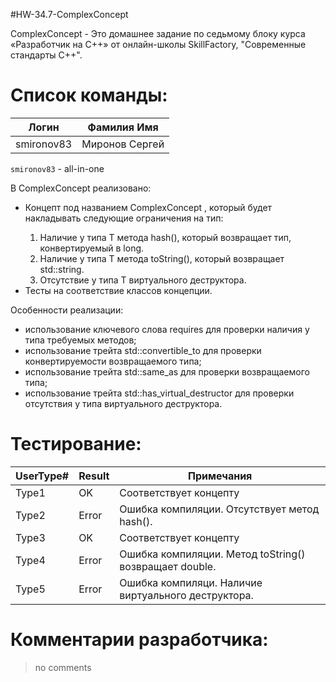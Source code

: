 #HW-34.7-ComplexConcept

ComplexConcept - Это домашнее задание по седьмому блоку курса «Разработчик на C++» от oнлайн-школы 
SkillFactory, "Современные стандарты C++".

#  Список команды:
|  Логин        |  Фамилия Имя 
| ------        | ------                                                   
| smironov83    | Миронов Сергей        

`smironov83` - all-in-one

В ComplexConcept реализовано:
- Концепт под названием ComplexConcept<T> , который будет накладывать следующие ограничения на тип:
  1. Наличие у типа T метода hash(), который возвращает тип, конвертируемый в long.
  2. Наличие у типа T метода toString(), который возвращает std::string.
  3. Отсутствие у типа T виртуального деструктора.
- Тесты на соответствие классов концепции.

Особенности реализации:
- использование ключевого слова requires для проверки наличия у типа требуемых методов;
- использование трейта std::convertible_to для проверки конвертируемости возвращаемого типа;
- использование трейта std::same_as для проверки возвращаемого типа;
- использование трейта std::has_virtual_destructor для проверки отсутствия у типа виртуального деструктора.

#  Тестирование:
| UserType# | Result | Примечания |
| ------ | ------ | ------ |
| Type1 | OK | Соответствует концепту |
| Type2 | Error | Ошибка компиляции. Отсутствует метод hash(). |
| Type3 | OK | Соответствует концепту |
| Type4 | Error | Ошибка компиляции. Метод toString() возвращает double. |
| Type5 | Error | Ошибка компиляци. Наличие виртуального деструктора. |


#  Комментарии разработчика:
> no comments
